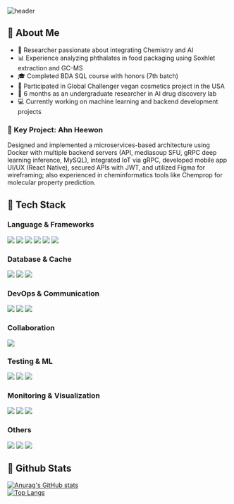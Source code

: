 <div>

<!-- Header -->
![header](https://capsule-render.vercel.app/api?type=waving&color=0:a8edea,50:31c6be,100:a0f1b8&height=300&section=header&text=ChemoDEV.ai&fontSize=50&fontAlignY=35&fontColor=ffffff&desc=💡%20Coding%20in%20the%20language%20of%20science%2C%20imagining%20with%20AI&descAlignY=70&descAlign=50)

</div>

<div>

## 👀 About Me
- 🧪 Researcher passionate about integrating Chemistry and AI  
- 📊 Experience analyzing phthalates in food packaging using Soxhlet extraction and GC-MS
- 🎓 Completed BDA SQL course with honors (7th batch)
- 🌱 Participated in Global Challenger vegan cosmetics project in the USA
- 🔬 6 months as an undergraduate researcher in AI drug discovery lab
- 💻 Currently working on machine learning and backend development projects  

### 🚀 Key Project: Ahn Heewon
Designed and implemented a microservices-based architecture using Docker with multiple backend servers (API, mediasoup SFU, gRPC deep learning inference, MySQL), integrated IoT via gRPC, developed mobile app UI/UX (React Native), secured APIs with JWT, and utilized Figma for wireframing; also experienced in cheminformatics tools like Chemprop for molecular property prediction.
  
## 🧱 Tech Stack
### Language & Frameworks  
<img src="https://img.shields.io/badge/Python-3776AB?style=flat-square&logo=Python&logoColor=white" /> 
<img src="https://img.shields.io/badge/JavaScript-F7DF1E?style=flat-square&logo=JavaScript&logoColor=white" /> 
<img src="https://img.shields.io/badge/Node.js-339933?style=flat-square&logo=Node.js&logoColor=white" />  
<img src="https://img.shields.io/badge/React-61DAFB?style=flat-square&logo=React&logoColor=white" />  
<img src="https://img.shields.io/badge/React_Native-61DAFB?style=flat-square&logo=React&logoColor=white" />  
<img src="https://img.shields.io/badge/FastAPI-009688?style=flat-square" />  

<br/>

### Database & Cache  
<img src="https://img.shields.io/badge/MySQL-4479A1?style=flat-square&logo=MySQL&logoColor=white" />  
<img src="https://img.shields.io/badge/Redis-DC382D?style=flat-square&logo=Redis&logoColor=white" />  
<img src="https://img.shields.io/badge/SQLite-003B57?style=flat-square&logo=SQLite&logoColor=white" />  

<br/>

### DevOps & Communication  
<img src="https://img.shields.io/badge/Docker-2496ED?style=flat-square&logo=Docker&logoColor=white" />  
<img src="https://img.shields.io/badge/gRPC-4285F4?style=flat-square&logo=gRPC&logoColor=white" />  
<img src="https://img.shields.io/badge/Mediasoup-000000?style=flat-square" />  

<br/>

### Collaboration  
<img src="https://img.shields.io/badge/Slack-4A154B?style=flat-square&logo=Slack&logoColor=white" />  

<br/>

### Testing & ML  
<img src="https://img.shields.io/badge/Selenium-43B02A?style=flat-square&logo=Selenium&logoColor=white" />  
<img src="https://img.shields.io/badge/PyTorch-EE4C2C?style=flat-square&logo=PyTorch&logoColor=white" />  
<img src="https://img.shields.io/badge/TensorFlow-FF6F00?style=flat-square&logo=TensorFlow&logoColor=white" />  

<br/>

### Monitoring & Visualization  
<img src="https://img.shields.io/badge/Prometheus-E6522C?style=flat-square&logo=Prometheus&logoColor=white" />  
<img src="https://img.shields.io/badge/Grafana-F46800?style=flat-square&logo=Grafana&logoColor=white" />  
<img src="https://img.shields.io/badge/Tableau-E97627?style=flat-square&logo=Tableau&logoColor=white" />  

<br/>

### Others  
<img src="https://img.shields.io/badge/Git-F05032?style=flat-square&logo=git&logoColor=white" />  
<img src="https://img.shields.io/badge/Figma-F24E1E?style=flat-square&logo=figma&logoColor=white" />  
<img src="https://img.shields.io/badge/Notion-000000?style=flat-square&logo=notion&logoColor=white" />  

<br/>

## 🤔 Github Stats
[![Anurag's GitHub stats](https://github-readme-stats.vercel.app/api?username=dukduk12&show_icons=true&theme=radical)](https://github.com/dukduk12)
<br/>
[![Top Langs](https://github-readme-stats.vercel.app/api/top-langs/?username=dukduk12&layout=compact&theme=radical)](https://github.com/dukduk12)
</div>
